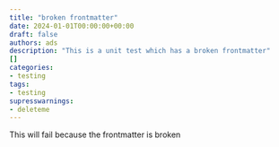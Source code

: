 ```yaml
---
title: "broken frontmatter"
date: 2024-01-01T00:00:00+00:00
draft: false
authors: ads
description: "This is a unit test which has a broken frontmatter"
[]
categories:
- testing
tags:
- testing
supresswarnings:
- deleteme
---
```


This will fail because the frontmatter is broken
